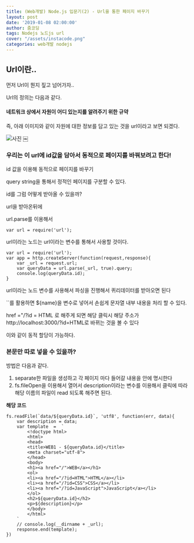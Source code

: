 ```yaml
---
title: (Web개발) Node.js 입문기(2) - Url을 통한 페이지 바꾸기
layout: post
date: '2019-01-08 02:00:00'
author: 줌코딩
tags: Nodejs 노드js url
cover: "/assets/instacode.png"
categories: web개발 nodejs
---
```


## Url이란..

먼저 Url이 뭔지 짚고 넘어가자..

Url의 정의는 다음과 같다.

#### 네트워크 상에서 자원이 어디 있는지를 알려주기 위한 규약 

즉, 아래 이미지와 같이 자원에 대한 정보를 담고 있는 것을 url이라고 보면 되겠다.

![사진](https://raw.githubusercontent.com/zoomKoding/zoomKoding.github.io/source/assets/_posts/Node-introduction-3.png)
￼
### 우리는 이 url에 id값을 담아서 동적으로 페이지를 바꿔보려고 한다!

id 값을 이용해 동적으로 페이지를 바꾸기

query string을 통해서 정적인 페이지를 구분할 수 있다.

id를 그럼 어떻게 받아올 수 있을까?

url을 받아온뒤에 

url.parse를 이용해서 

    var url = require('url');

url이라는 노드는 url이라는 변수를 통해서 사용할 것이다.

    var url = require('url');
    var app = http.createServer(function(request,response){
        var _url = request.url;
        var queryData = url.parse(_url, true).query;    
        console.log(queryData.id);
    }

url이라는 노드 변수를 사용해서 파싱을 진행해서 퀴리데이터를 받아오면 된다

``를 활용하면 ${name}을 변수로 넣어서 손쉽게 문자열 내부 내용을 처리 할 수 있다.

href ="/?id = HTML 로 해주게 되면 해당 클릭시 해당 주소가 
http://localhost:3000/?id=HTML로 바뀌는 것을 볼 수 있다

이와 같이 동적 할당이 가능하다.

### 본문만 따로 넣을 수 있을까?

방법은 다음과 같다.

1. separate한 파일을 생성하고 각 페이지 마다 들어갈 내용을 안에 명시한다
2. fs.fileOpen을 이용해서 열어서 description이라는 변수를 이용해서 클릭에 따라 해당 이름의 파일이 read 되도록 해주면 된다.

**해당 코드**

    fs.readFile(`data/${queryData.id}`, 'utf8', function(err, data){
        var description = data;
        var template  =  `
            <!doctype html>
            <html>
            <head>
            <title>WEB1 - ${queryData.id}</title>
            <meta charset="utf-8">
            </head>
            <body>
            <h1><a href="/">WEB</a></h1>
            <ol>
            <li><a href="/?id=HTML">HTML</a></li>
            <li><a href="/?id=CSS">CSS</a></li>
            <li><a href="/?id=JavaScript">JavaScript</a></li>
            </ol>
            <h2>${queryData.id}</h2>
            <p>${description}</p>
            </body>
            </html>
        `
        // console.log(__dirname + _url);
        response.end(template);
    }) 
